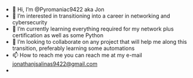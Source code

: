 - 👋 Hi, I’m @Pyromaniac9422 aka Jon
- 👀 I’m interested in transitioning into a career in networking and cybersecurity
- 🌱 I’m currently learning everything required for my network plus certification as well as some Python
- 💞️ I’m looking to collaborate on any project that will help me along this transition, preferably learning some automations
- 📫 How to reach me you can reach me at my e-mail jonathanjsalinas9422@gmail.com
- 

<!---
Pyromaniac9422/Pyromaniac9422 is a ✨ special ✨ repository because its `README.md` (this file) appears on your GitHub profile.
You can click the Preview link to take a look at your changes.
--->

